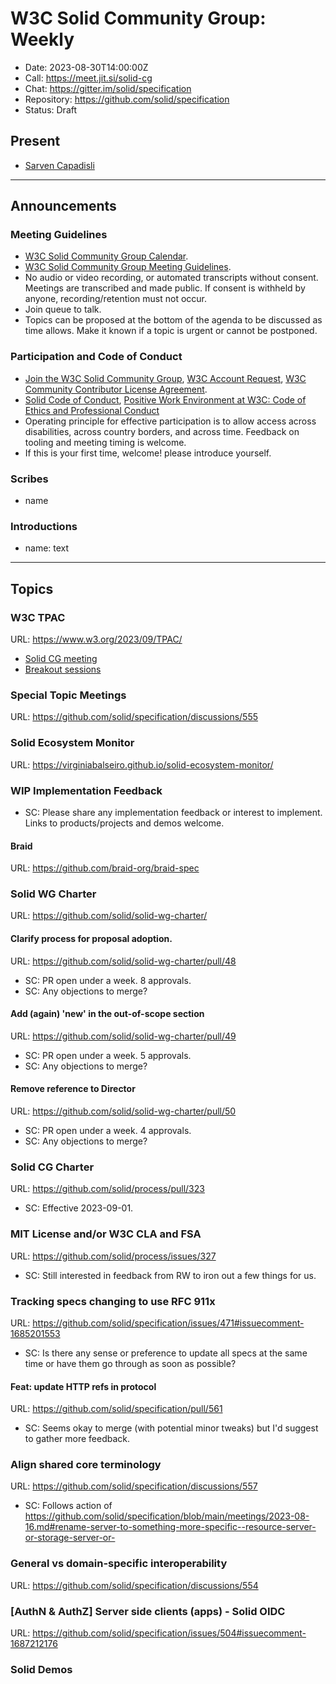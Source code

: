 # W3C Solid Community Group: Weekly

* Date: 2023-08-30T14:00:00Z
* Call: https://meet.jit.si/solid-cg
* Chat: https://gitter.im/solid/specification
* Repository: https://github.com/solid/specification
* Status: Draft

## Present
* [Sarven Capadisli](https://csarven.ca/#i)

---

## Announcements

### Meeting Guidelines
* [W3C Solid Community Group Calendar](https://www.w3.org/groups/cg/solid/calendar).
* [W3C Solid Community Group Meeting Guidelines](https://github.com/solid/specification/blob/main/meetings/README.md).
* No audio or video recording, or automated transcripts without consent. Meetings are transcribed and made public. If consent is withheld by anyone, recording/retention must not occur.
* Join queue to talk.
* Topics can be proposed at the bottom of the agenda to be discussed as time allows. Make it known if a topic is urgent or cannot be postponed.

### Participation and Code of Conduct
* [Join the W3C Solid Community Group](https://www.w3.org/community/solid/join), [W3C Account Request](http://www.w3.org/accounts/request), [W3C Community Contributor License Agreement](https://www.w3.org/community/about/agreements/cla/).
* [Solid Code of Conduct](https://github.com/solid/process/blob/main/code-of-conduct.md), [Positive Work Environment at W3C: Code of Ethics and Professional Conduct](https://www.w3.org/Consortium/cepc/)
* Operating principle for effective participation is to allow access across disabilities, across country borders, and across time. Feedback on tooling and meeting timing is welcome.
* If this is your first time, welcome! please introduce yourself.


### Scribes
* name

### Introductions
* name: text


---


## Topics

### W3C TPAC
URL: https://www.w3.org/2023/09/TPAC/

* [Solid CG meeting](https://www.w3.org/events/meetings/3d93d256-f017-48c6-a509-9bd089a714e3/)
* [Breakout sessions](https://github.com/w3c/tpac2023-breakouts/)


### Special Topic Meetings
URL: https://github.com/solid/specification/discussions/555


### Solid Ecosystem Monitor
URL: https://virginiabalseiro.github.io/solid-ecosystem-monitor/


### WIP Implementation Feedback
* SC: Please share any implementation feedback or interest to implement. Links to products/projects and demos welcome.

#### Braid
URL: https://github.com/braid-org/braid-spec


### Solid WG Charter
URL: https://github.com/solid/solid-wg-charter/

#### Clarify process for proposal adoption.
URL: https://github.com/solid/solid-wg-charter/pull/48

* SC: PR open under a week. 8 approvals.
* SC: Any objections to merge?

#### Add (again) 'new' in the out-of-scope section
URL: https://github.com/solid/solid-wg-charter/pull/49

* SC: PR open under a week. 5 approvals.
* SC: Any objections to merge?

#### Remove reference to Director
URL: https://github.com/solid/solid-wg-charter/pull/50

* SC: PR open under a week. 4 approvals.
* SC: Any objections to merge?


### Solid CG Charter
URL: https://github.com/solid/process/pull/323

* SC: Effective 2023-09-01.

### MIT License and/or W3C CLA and FSA
URL: https://github.com/solid/process/issues/327

* SC: Still interested in feedback from RW to iron out a few things for us.


### Tracking specs changing to use RFC 911x
URL: https://github.com/solid/specification/issues/471#issuecomment-1685201553

* SC: Is there any sense or preference to update all specs at the same time or have them go through as soon as possible?

#### Feat: update HTTP refs in protocol
URL: https://github.com/solid/specification/pull/561

* SC: Seems okay to merge (with potential minor tweaks) but I'd suggest to gather more feedback.


### Align shared core terminology
URL: https://github.com/solid/specification/discussions/557

* SC: Follows action of https://github.com/solid/specification/blob/main/meetings/2023-08-16.md#rename-server-to-something-more-specific--resource-server-or-storage-server-or-





### General vs domain-specific interoperability
URL: https://github.com/solid/specification/discussions/554


### [AuthN & AuthZ] Server side clients (apps) - Solid OIDC
URL: https://github.com/solid/specification/issues/504#issuecomment-1687212176


### Solid Demos

